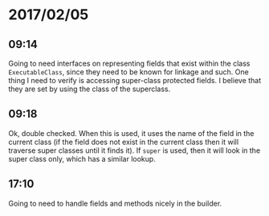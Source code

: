# 2017/02/05

## 09:14

Going to need interfaces on representing fields that exist within the class
`ExecutableClass`, since they need to be known for linkage and such. One thing
I need to verify is accessing super-class protected fields. I believe that
they are set by using the class of the superclass.

## 09:18

Ok, double checked. When this is used, it uses the name of the field in the
current class (if the field does not exist in the current class then it will
traverse super classes until it finds it). If `super` is used, then it will
look in the super class only, which has a similar lookup.

## 17:10

Going to need to handle fields and methods nicely in the builder.

